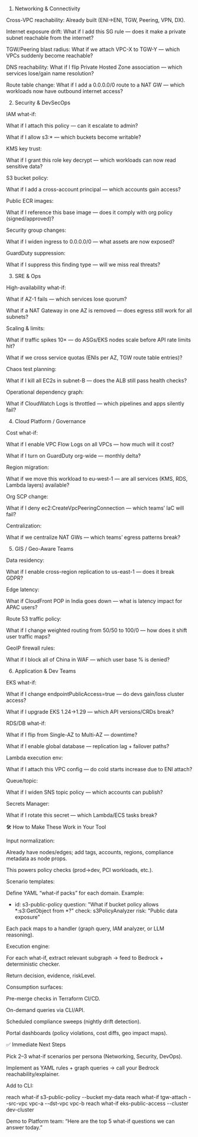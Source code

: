 1. Networking & Connectivity

Cross-VPC reachability: Already built (ENI→ENI, TGW, Peering, VPN, DX).

Internet exposure drift: What if I add this SG rule — does it make a private subnet reachable from the internet?

TGW/Peering blast radius: What if we attach VPC-X to TGW-Y — which VPCs suddenly become reachable?

DNS reachability: What if I flip Private Hosted Zone association — which services lose/gain name resolution?

Route table change: What if I add a 0.0.0.0/0 route to a NAT GW — which workloads now have outbound internet access?

2. Security & DevSecOps

IAM what-if:

What if I attach this policy — can it escalate to admin?

What if I allow s3:* — which buckets become writable?

KMS key trust:

What if I grant this role key decrypt — which workloads can now read sensitive data?

S3 bucket policy:

What if I add a cross-account principal — which accounts gain access?

Public ECR images:

What if I reference this base image — does it comply with org policy (signed/approved)?

Security group changes:

What if I widen ingress to 0.0.0.0/0 — what assets are now exposed?

GuardDuty suppression:

What if I suppress this finding type — will we miss real threats?

3. SRE & Ops

High-availability what-if:

What if AZ-1 fails — which services lose quorum?

What if a NAT Gateway in one AZ is removed — does egress still work for all subnets?

Scaling & limits:

What if traffic spikes 10× — do ASGs/EKS nodes scale before API rate limits hit?

What if we cross service quotas (ENIs per AZ, TGW route table entries)?

Chaos test planning:

What if I kill all EC2s in subnet-B — does the ALB still pass health checks?

Operational dependency graph:

What if CloudWatch Logs is throttled — which pipelines and apps silently fail?

4. Cloud Platform / Governance

Cost what-if:

What if I enable VPC Flow Logs on all VPCs — how much will it cost?

What if I turn on GuardDuty org-wide — monthly delta?

Region migration:

What if we move this workload to eu-west-1 — are all services (KMS, RDS, Lambda layers) available?

Org SCP change:

What if I deny ec2:CreateVpcPeeringConnection — which teams’ IaC will fail?

Centralization:

What if we centralize NAT GWs — which teams’ egress patterns break?

5. GIS / Geo-Aware Teams

Data residency:

What if I enable cross-region replication to us-east-1 — does it break GDPR?

Edge latency:

What if CloudFront POP in India goes down — what is latency impact for APAC users?

Route 53 traffic policy:

What if I change weighted routing from 50/50 to 100/0 — how does it shift user traffic maps?

GeoIP firewall rules:

What if I block all of China in WAF — which user base % is denied?

6. Application & Dev Teams

EKS what-if:

What if I change endpointPublicAccess=true — do devs gain/loss cluster access?

What if I upgrade EKS 1.24→1.29 — which API versions/CRDs break?

RDS/DB what-if:

What if I flip from Single-AZ to Multi-AZ — downtime?

What if I enable global database — replication lag + failover paths?

Lambda execution env:

What if I attach this VPC config — do cold starts increase due to ENI attach?

Queue/topic:

What if I widen SNS topic policy — which accounts can publish?

Secrets Manager:

What if I rotate this secret — which Lambda/ECS tasks break?

🛠️ How to Make These Work in Your Tool

Input normalization:

Already have nodes/edges; add tags, accounts, regions, compliance metadata as node props.

This powers policy checks (prod→dev, PCI workloads, etc.).

Scenario templates:

Define YAML “what-if packs” for each domain. Example:

- id: s3-public-policy
  question: "What if bucket policy allows *:s3:GetObject from *?"
  check: s3PolicyAnalyzer
  risk: "Public data exposure"


Each pack maps to a handler (graph query, IAM analyzer, or LLM reasoning).

Execution engine:

For each what-if, extract relevant subgraph → feed to Bedrock + deterministic checker.

Return decision, evidence, riskLevel.

Consumption surfaces:

Pre-merge checks in Terraform CI/CD.

On-demand queries via CLI/API.

Scheduled compliance sweeps (nightly drift detection).

Portal dashboards (policy violations, cost diffs, geo impact maps).

✅ Immediate Next Steps

Pick 2–3 what-if scenarios per persona (Networking, Security, DevOps).

Implement as YAML rules + graph queries → call your Bedrock reachability/explainer.

Add to CLI:

reach what-if s3-public-policy --bucket my-data
reach what-if tgw-attach --src-vpc vpc-a --dst-vpc vpc-b
reach what-if eks-public-access --cluster dev-cluster


Demo to Platform team: “Here are the top 5 what-if questions we can answer today.”
